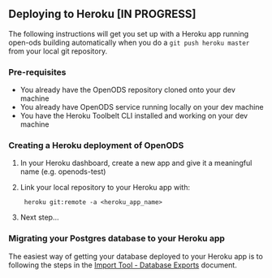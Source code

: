 ## Deploying to Heroku [IN PROGRESS]

The following instructions will get you set up with a Heroku app running open-ods building automatically when you do a 
`git push heroku master` from your local git repository.

### Pre-requisites

* You already have the OpenODS repository cloned onto your dev machine
* You already have OpenODS service running locally on your dev machine
* You have the Heroku Toolbelt CLI installed and working on your dev machine

### Creating a Heroku deployment of OpenODS

1. In your Heroku dashboard, create a new app and give it a meaningful name (e.g. openods-test)

2. Link your local repository to your Heroku app with:

        heroku git:remote -a <heroku_app_name>

3. Next step...


### Migrating your Postgres database to your Heroku app

The easiest way of getting your database deployed to your Heroku app is to following the steps in the [Import Tool - Database Exports](https://github.com/open-ods/import_tool/blob/master/database_exports.md) document.